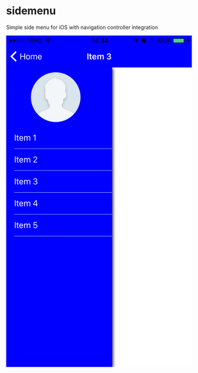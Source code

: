 # sidemenu
Simple side menu for iOS with navigation controller integration

![Alt text](/screenshot.png?raw=true "SideMenu")